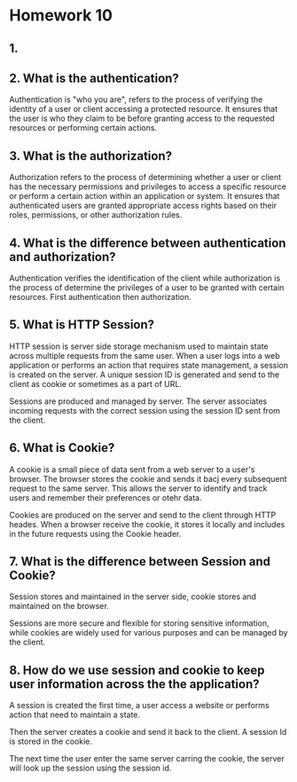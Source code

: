 # Homework 10
## 1.
## 2. What is the authentication?
Authentication is "who you are", refers to the process of verifying the identity of a user or client accessing a protected resource. 
It ensures that the user is who they claim to be before granting access to the requested resources or performing certain actions.
## 3. What is the authorization?
Authorization refers to the process of determining whether a user or client has the necessary permissions and privileges to access a specific resource or perform a certain action within an application or system. It ensures that authenticated users are granted appropriate access rights based on their roles, permissions, or other authorization rules.

## 4. What is the difference between authentication and authorization?
Authentication verifies the identification of the client while authorization is the process of determine the privileges of a user to be granted with certain resources. First authentication then authorization.

## 5. What is HTTP Session?
HTTP session is server side storage mechanism used to maintain state across multiple requests from the same user. When a user logs into a web application or performs an action that requires state management, a session is created on the server. A unique session ID is generated and send to the client as cookie or sometimes as a part of URL.

Sessions are produced and managed by server. The server associates incoming requests with the correct session using the session ID sent from the client.

## 6. What is Cookie? 
A cookie is a small piece of data sent from a web server to a user's browser. The browser stores the cookie and sends it bacj every subsequent request to the same server. This allows the server to identify and track users and remember their preferences or otehr data. 

Cookies are produced on the server and send to the client through HTTP heades. When a browser receive the cookie, it stores it locally and includes in the future requests using the Cookie header.

## 7. What is the difference between Session and Cookie?
Session stores and maintained in the server side, cookie stores and maintained  on the browser.

Sessions are more secure and flexible for storing sensitive information, while cookies are widely used for various purposes and can be managed by the client.

## 8. How do we use session and cookie to keep user information across the the application? 
A session is created the first time, a user access a website or performs action that need to maintain a state.

Then the server creates a cookie and send it back to the client. A session Id is stored in the cookie.

The next time the user enter the same server carring the cookie, the server will look up the session using the session id.

